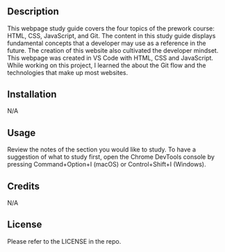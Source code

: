 # <Prework Study Guide Webpage>

## Description
This webpage study guide covers the four topics of the prework course: HTML, CSS, JavaScript, and Git. The content in this study guide displays fundamental concepts that a developer may use as a reference in the future. The creation of this website also cultivated the developer mindset. This webpage was created in VS Code with HTML, CSS and JavaScript. While working on this project, I learned the about the Git flow and the technologies that make up most websites. 

## Installation

N/A

## Usage

Review the notes of the section you would like to study. To have a suggestion of what to study first, open the Chrome DevTools console by pressing Command+Option+I (macOS) or Control+Shift+I (Windows).

## Credits

N/A

## License

Please refer to the LICENSE in the repo.

